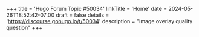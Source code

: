 +++
title = 'Hugo Forum Topic #50034'
linkTitle = 'Home'
date = 2024-05-26T18:52:42-07:00
draft = false
details = 'https://discourse.gohugo.io/t/50034'
description = "Image overlay quality question"
+++
